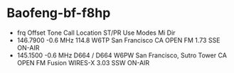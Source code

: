 # Baofeng-bf-f8hp

* frq			Offset		Tone Call  Location ST/PR Use Modes Mi Dir
* 146.7900 	-0.6 MHz	114.8 W6TP San Francisco CA OPEN FM 1.73 SSE ON-AIR
* 145.1500 -0.6 MHz D664 / D664 W6PW San Francisco, Sutro Tower CA OPEN FM Fusion WIRES-X 3.03 SSW ON-AIR
